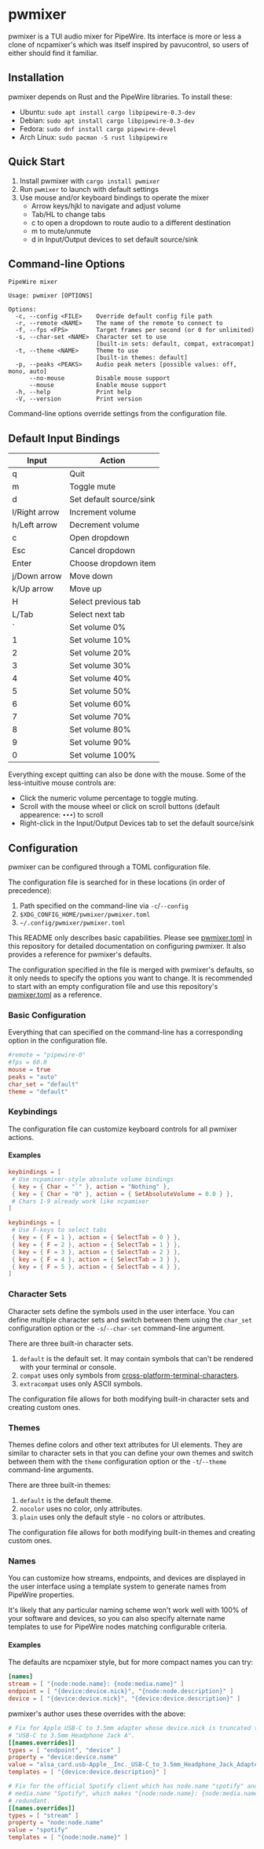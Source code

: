 # pwmixer

pwmixer is a TUI audio mixer for PipeWire. Its interface is more or less a
clone of ncpamixer's which was itself inspired by pavucontrol, so users of
either should find it familiar.

## Installation

pwmixer depends on Rust and the PipeWire libraries. To install these:

* Ubuntu: `sudo apt install cargo libpipewire-0.3-dev`
* Debian: `sudo apt install cargo libpipewire-0.3-dev`
* Fedora: `sudo dnf install cargo pipewire-devel`
* Arch Linux: `sudo pacman -S rust libpipewire`

## Quick Start

1. Install pwmixer with `cargo install pwmixer`
2. Run `pwmixer` to launch with default settings
3. Use mouse and/or keyboard bindings to operate the mixer
   - Arrow keys/hjkl to navigate and adjust volume
   - Tab/HL to change tabs
   - c to open a dropdown to route audio to a different destination
   - m to mute/unmute
   - d in Input/Output devices to set default source/sink

## Command-line Options

```
PipeWire mixer

Usage: pwmixer [OPTIONS]

Options:
  -c, --config <FILE>    Override default config file path
  -r, --remote <NAME>    The name of the remote to connect to
  -f, --fps <FPS>        Target frames per second (or 0 for unlimited)
  -s, --char-set <NAME>  Character set to use
                         [built-in sets: default, compat, extracompat]
  -t, --theme <NAME>     Theme to use
                         [built-in themes: default]
  -p, --peaks <PEAKS>    Audio peak meters [possible values: off, mono, auto]
      --no-mouse         Disable mouse support
      --mouse            Enable mouse support
  -h, --help             Print help
  -V, --version          Print version
```

Command-line options override settings from the configuration file.

## Default Input Bindings

| Input         | Action                  |
| ------------- | ----------------------- |
| q             | Quit                    |
| m             | Toggle mute             |
| d             | Set default source/sink |
| l/Right arrow | Increment volume        |
| h/Left arrow  | Decrement volume        |
| c             | Open dropdown           |
| Esc           | Cancel dropdown         |
| Enter         | Choose dropdown item    |
| j/Down arrow  | Move down               |
| k/Up arrow    | Move up                 |
| H             | Select previous tab     |
| L/Tab         | Select next tab         |
| `             | Set volume 0%           |
| 1             | Set volume 10%          |
| 2             | Set volume 20%          |
| 3             | Set volume 30%          |
| 4             | Set volume 40%          |
| 5             | Set volume 50%          |
| 6             | Set volume 60%          |
| 7             | Set volume 70%          |
| 8             | Set volume 80%          |
| 9             | Set volume 90%          |
| 0             | Set volume 100%         |

Everything except quitting can also be done with the mouse. Some of the
less-intuitive mouse controls are:

* Click the numeric volume percentage to toggle muting.
* Scroll with the mouse wheel or click on scroll buttons (default appearence:
  `•••`) to scroll
* Right-click in the Input/Output Devices tab to set the default source/sink

## Configuration

pwmixer can be configured through a TOML configuration file.

The configuration file is searched for in these locations (in order of
precedence):

1. Path specified on the command-line via `-c`/`--config`
2. `$XDG_CONFIG_HOME/pwmixer/pwmixer.toml`
3. `~/.config/pwmixer/pwmixer.toml`

This README only describes basic capabilities. Please see
[pwmixer.toml](./pwmixer.toml) in this repository for detailed documentation on
configuring pwmixer. It also provides a reference for pwmixer's defaults.

The configuration specified in the file is merged with pwmixer's defaults, so
it only needs to specify the options you want to change. It is recommended to
start with an empty configuration file and use this repository's
[pwmixer.toml](./pwmixer.toml) as a reference.

### Basic Configuration

Everything that can specified on the command-line has a corresponding option in
the configuration file.

```toml
#remote = "pipewire-0"
#fps = 60.0
mouse = true
peaks = "auto"
char_set = "default"
theme = "default"
```

### Keybindings

The configuration file can customize keyboard controls for all pwmixer actions.

#### Examples

```toml
keybindings = [
 # Use ncpamixer-style absolute volume bindings
 { key = { Char = "`" }, action = "Nothing" },
 { key = { Char = "0" }, action = { SetAbsoluteVolume = 0.0 } },
 # Chars 1-9 already work like ncpamixer
]
```

```toml
keybindings = [
 # Use F-keys to select tabs
 { key = { F = 1 }, action = { SelectTab = 0 } },
 { key = { F = 2 }, action = { SelectTab = 1 } },
 { key = { F = 3 }, action = { SelectTab = 2 } },
 { key = { F = 4 }, action = { SelectTab = 3 } },
 { key = { F = 5 }, action = { SelectTab = 4 } },
]
```

### Character Sets

Character sets define the symbols used in the user interface. You can define
multiple character sets and switch between them using the `char_set`
configuration option or the `-s`/`--char-set` command-line argument.

There are three built-in character sets.

1. `default` is the default set. It may contain symbols that can't be rendered
   with your terminal or console.
2. `compat` uses only symbols from
   [cross-platform-terminal-characters](https://github.com/ehmicky/cross-platform-terminal-characters).
3. `extracompat` uses only ASCII symbols.

The configuration file allows for both modifying built-in character sets and
creating custom ones.

### Themes

Themes define colors and other text attributes for UI elements. They are
similar to character sets in that you can define your own themes and switch
between them with the `theme` configuration option or the `-t`/`--theme`
command-line arguments.

There are three built-in themes:

1. `default` is the default theme.
2. `nocolor` uses no color, only attributes.
3. `plain` uses only the default style - no colors or attributes.

The configuration file allows for both modifying built-in themes and creating
custom ones.

### Names

You can customize how streams, endpoints, and devices are displayed in the user
interface using a template system to generate names from PipeWire properties.

It's likely that any particular naming scheme won't work well with 100% of your
software and devices, so you can also specify alternate name templates to use
for PipeWire nodes matching configurable criteria.

#### Examples

The defaults are ncpamixer style, but for more compact names you can try:

```toml
[names]
stream = [ "{node:node.name}: {node:media.name}" ]
endpoint = [ "{device:device.nick}", "{node:node.description}" ]
device = [ "{device:device.nick}", "{device:device.description}" ]
```

pwmixer's author uses these overrides with the above:

```toml
# Fix for Apple USB-C to 3.5mm adapter whose device.nick is truncated to
# "USB-C to 3.5mm Headphone Jack A".
[[names.overrides]]
types = [ "endpoint", "device" ]
property = "device:device.name"
value = "alsa_card.usb-Apple__Inc._USB-C_to_3.5mm_Headphone_Jack_Adapter_DWH841302FEJKLTA3-00"
templates = [ "{device:device.description}" ]

# Fix for the official Spotify client which has node.name "spotify" and static
# media.name "Spotify", which makes "{node:node.name}: {node:media.name}" a bit
# redundant.
[[names.overrides]]
types = [ "stream" ]
property = "node:node.name"
value = "spotify"
templates = [ "{node:node.name}" ]
```

